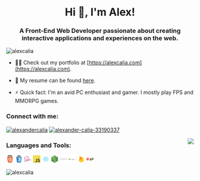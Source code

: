 <h1 align="center">Hi 👋, I'm Alex!</h1>
<h3 align="center">A Front-End Web Developer passionate about creating interactive applications and experiences on the web.</h3>

<p align="left"> <img src="https://komarev.com/ghpvc/?username=alexcalia&label=Profile%20views&color=0e75b6&style=flat" alt="alexcalia" /> </p>

- 👨‍💻 Check out my portfolio at [https://alexcalia.com](https://alexcalia.com).

- 📄 My resume can be found [here](https://alexcalia.com/assets/Alex-Calia-Resume.pdf).

- ⚡ Quick fact: I'm an avid PC enthusiast and gamer. I mostly play FPS and MMORPG games.

<h3 align="left">Connect with me:</h3>
<p align="left">
<a href="https://twitter.com/alexandercalia" target="blank"><img align="center" src="https://cdn.jsdelivr.net/npm/simple-icons@3.0.1/icons/twitter.svg" alt="alexandercalia" height="30" width="40" /></a>
<a href="https://linkedin.com/in/alexander-calia-33190337" target="blank"><img align="center" src="https://cdn.jsdelivr.net/npm/simple-icons@3.0.1/icons/linkedin.svg" alt="alexander-calia-33190337" height="30" width="40" /></a>
</p>

<img align="right" src="https://64.media.tumblr.com/7e71f3316e44417e20e10ea3620c6a76/tumblr_my8dm6J64M1ro8ysbo1_500.gifv">

<h3 align="left">Languages and Tools:</h3>

<code><img height="20" src="https://raw.githubusercontent.com/github/explore/80688e429a7d4ef2fca1e82350fe8e3517d3494d/topics/html/html.png"></code>
<code><img height="20" src="https://raw.githubusercontent.com/github/explore/80688e429a7d4ef2fca1e82350fe8e3517d3494d/topics/css/css.png"></code>
<code><img height="20" src="https://raw.githubusercontent.com/github/explore/80688e429a7d4ef2fca1e82350fe8e3517d3494d/topics/sass/sass.png"></code>
<code><img height="20" src="https://raw.githubusercontent.com/github/explore/80688e429a7d4ef2fca1e82350fe8e3517d3494d/topics/javascript/javascript.png"></code>
<code><img height="20" src="https://raw.githubusercontent.com/github/explore/80688e429a7d4ef2fca1e82350fe8e3517d3494d/topics/react/react.png"></code>
<code><img height="20" src="https://raw.githubusercontent.com/github/explore/80688e429a7d4ef2fca1e82350fe8e3517d3494d/topics/nodejs/nodejs.png"></code>
<code><img height="20" src="https://raw.githubusercontent.com/github/explore/80688e429a7d4ef2fca1e82350fe8e3517d3494d/topics/express/express.png"></code>
<code><img height="20" src="https://raw.githubusercontent.com/github/explore/80688e429a7d4ef2fca1e82350fe8e3517d3494d/topics/mongodb/mongodb.png"></code>
<code><img height="20" src="https://raw.githubusercontent.com/github/explore/80688e429a7d4ef2fca1e82350fe8e3517d3494d/topics/firebase/firebase.png"></code>
<code><img height="20" src="https://raw.githubusercontent.com/github/explore/80688e429a7d4ef2fca1e82350fe8e3517d3494d/topics/git/git.png"></code>

<p>&nbsp;<img align="left" src="https://github-readme-stats.vercel.app/api?username=alexcalia&show_icons=true&locale=en&theme=prussian" alt="alexcalia" /></p>

